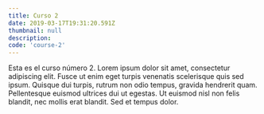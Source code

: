 ```yaml
---
title: Curso 2
date: 2019-03-17T19:31:20.591Z
thumbnail: null
description:
code: 'course-2'
---
```

Esta es el curso número 2. Lorem ipsum dolor sit amet, consectetur adipiscing elit. Fusce ut enim eget turpis venenatis scelerisque quis sed ipsum. Quisque dui turpis, rutrum non odio tempus, gravida hendrerit quam. Pellentesque euismod ultrices dui ut egestas. Ut euismod nisl non felis blandit, nec mollis erat blandit. Sed et tempus dolor.
